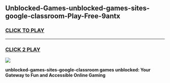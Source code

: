 
## Unblocked-Games-unblocked-games-sites-google-classroom-Play-Free-9antx
<h3>
<a href="https://premium76.site?title=unblocked-games-sites-google-classroom&ref=18A1">CLICK TO PLAY</a></h3>
<hr>

<h3>
<a href="https://premium76.site?title=unblocked-games-sites-google-classroom&ref=18A1">CLICK 2 PLAY</a>
  
</h3>

<a href="https://premium76.site?title=unblocked-games-sites-google-classroom&ref=18A1"><img src="https://clearcache.store/games.png"></a>


**unblocked-games-sites-google-classroom games unblocked: Your Gateway to Fun and Accessible Online Gaming**
